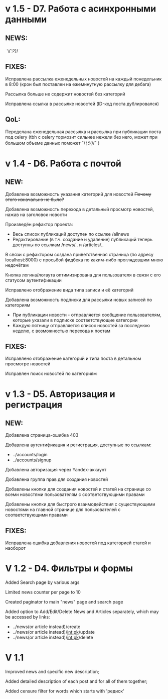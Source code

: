 # v 1.5 - D7. Работа с асинхронными данными

## NEWS:

¯\\_(ツ)_/¯

## FIXES: 

Исправлена рассылка еженедельных новостей на каждый понедельник в 8:00 (крон был поставлен на ежеминутную рассылку для дебага)

Рассылка больше не содержит новостей без категорий

Исправлена ссылка в рассылке новостей (ID-код поста дублировался)

## QoL:

Переделана еженедельная рассылка и рассылка при публикации поста под celery
(tbh с celery тормозит сильнее нежели без него, может при большом объеме данных поможет ¯\\_(ツ)_/¯ )


# v 1.4 - D6. Работа с почтой

## NEW:

Добавлена возможность указания категорий для новостей ~~Почему этого изначально не было?~~

Добавлена возможность перехода в детальный просмотр новостей, нажав на заголовок новости

Произведён рефактор проекта:

- Весь список публикаций доступен по ссылке /allnews
- Редактирование (в т.ч. создание и удаление) публикаций теперь доступны по ссылкам /news/.. и /articles/..

В связи с рефактором создана приветственная страница (по адресу localhost:8000) с просьбой фидбека по каким-либо
проглядевшим мною недочётам

Кнопка логина/логаута оптимизирована для пользователя в связи с его статусом аутентификации

Исправлено отображение вида типа записи и её категорий

Добавлена возможность подписки для рассылки новых записей по категориям
- При публикации новости - отправляется сообщение пользователям, которые указали в подписке соответствующие категории
- Каждую пятницу отправляется список новостей за последнюю неделю, с возможностью перехода к постам


## FIXES:

Исправлено отображение категорий и типа поста в детальном просмотре новостей

Исправлен поиск новостей по категориям


# v 1.3 - D5. Авторизация и регистрация

## NEW:

Добавлена страница-ошибка 403

Добавлена аутентификация и регистрация, доступные по ссылкам:
- ../accounts/login<br>
- ../accounts/signup<br>

Добавлена авторизация через Yandex-аккаунт

Добавлена группа прав для создания новостей

Добавлены кнопки для создания новостей и статей на странице со всеми новостями пользователям с соответствующими правами

Добавлены кнопки для быстрого взаимодействия с существующими новостями на главной странице для пользователей с
 соответствующими правами

## FIXES:

Исправлена ошибка добавления новостей под категорией статей и наоборот


# V 1.2 - D4. Фильтры и формы

Added Search page by various args

Limited news counter per page to 10

Created paginator to main "news" page and search page

Added option to Add/Edit/Delete News and Articles separately, which may be accessed by links:

- ../news(or article instead)/create
- ../news(or article instead)/<int:pk>/update
- ../news(or article instead)/<int:pk>/delete


# V 1.1

Improved news and specific new description;

Added detailed description of each post and for all of them together;

Added censure filter for words which starts with 'редиск'
